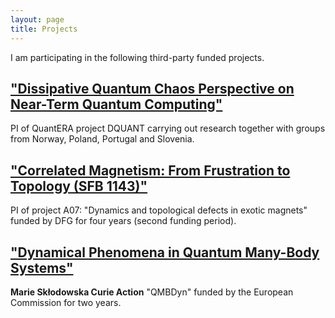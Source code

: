 ```yaml
---
layout: page
title: Projects
---
```


I am participating in the following third-party funded projects.

["Dissipative Quantum Chaos Perspective on Near-Term Quantum Computing"](https://www.quantera.eu/137-results-of-the-quantera-call-2021)  
---------------------------------------------------------------

PI of QuantERA project DQUANT carrying out research together with groups from Norway, Poland, Portugal and Slovenia.


["Correlated Magnetism: From Frustration to Topology (SFB 1143)"](https://tu-dresden.de/mn/physik/sfb1143)  
---------------------------------------------------------------

PI of project A07: "Dynamics and topological defects in exotic magnets" funded by DFG for four years (second funding period).  




["Dynamical Phenomena in Quantum Many-Body Systems"](/posts/qmbdyn_2017)
---------------------------------------------------------

**Marie Skłodowska Curie Action** "QMBDyn" funded by the European Commission for two years.



